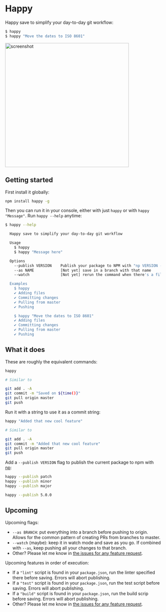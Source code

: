 # Happy

Happy save to simplify your day-to-day git workflow:

```bash
$ happy
$ happy "Move the dates to ISO 8601"
```

<img width="400px" src="https://raw.githubusercontent.com/franciscop/happy/master/img/happy.png" alt="screenshot" />

## Getting started

First install it globally:

```bash
npm install happy -g
```

Then you can run it in your console, either with just `happy` or with `happy "Message"`. Run `happy --help` anytime:

```bash
$ happy --help

  Happy save to simplify your day-to-day git workflow

  Usage
    $ happy
    $ happy "Message here"

  Options
    --publish VERSION    Publish your package to NPM with "np VERSION --yolo"
    --as NAME            [Not yet] save in a branch with that name
    --watch              [Not yet] rerun the command when there's a file change

  Examples
    $ happy
    ✔ Adding files
    ✔ Committing changes
    ✔ Pulling from master
    ✔ Pushing

    $ happy "Move the dates to ISO 8601"
    ✔ Adding files
    ✔ Committing changes
    ✔ Pulling from master
    ✔ Pushing
```


## What it does

These are roughly the equivalent commands:

```bash
happy

# Similar to

git add . -A
git commit -m "Saved on ${time()}"
git pull origin master
git push
```

Run it with a string to use it as a commit string:

```bash
happy "Added that new cool feature"

# Similar to

git add . -A
git commit -m "Added that new cool feature"
git pull origin master
git push
```

Add a `--publish VERSION` flag to publish the current package to npm with [np](https://github.com/sindresorhus/np#readme):

```bash
happy --publish patch
happy --publish minor
happy --publish major

happy --publish 5.0.0
```

## Upcoming

Upcoming flags:

- `--as BRANCH`: put everything into a branch before pushing to origin. Allows for the common pattern of creating PRs from branches to master.
- `--watch` (maybe): keep it in watch mode and save as you go. If combined with `--as`, keep pushing all your changes to that branch.
- Other? Please let me know in [the issues for any feature request](https://github.com/franciscop/happy/issues).

Upcoming features in order of execution:

- If a `"lint"` script is found in your `package.json`, run the linter specified there before saving. Errors will abort publishing.
- If a `"test"` script is found in your `package.json`, run the test script before saving. Errors will abort publishing.
- If a `"build"` script is found in your `package.json`, run the build scrip before saving. Errors will abort publishing.
- Other? Please let me know in [the issues for any feature request](https://github.com/franciscop/happy/issues).
